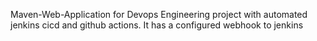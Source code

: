 Maven-Web-Application for Devops Engineering project with automated jenkins cicd and  github actions.
It has a configured webhook to jenkins
